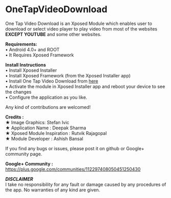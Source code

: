 # OneTapVideoDownload

One Tap Video Download is an Xposed Module which enables user to download or select video player to play video from most of the websites <b>EXCEPT YOUTUBE</b> and some other websites.



<b>Requirements:</b><br/>
&#8226; Android 4.0+ and ROOT<br/>
&#8226; It Requires Xposed Framework<br/>


<b>Install Instructions</b><br/>
&#8226; Install Xposed Installer<br/>
&#8226; Install Xposed Framework (from the Xposed Installer app)<br/>
&#8226; Install One Tap Video Download from [here](https://play.google.com/store/apps/details?id=com.phantom.onetapvideodownload)<br/>
&#8226; Activate the module in Xposed Installer app and reboot your device to see the changes<br/>
&#8226; Configure the application as you like.<br/>

Any kind of contributions are welcomed!

<b>Credits :</b><br>
★ Image Graphics: Stefan Ivic<br>
★ Application Name : Deepak Sharma<br>
★ Xposed Module Inspiration : Rutvik Rajagopal<br>
★ Module Developer : Ashish Bansal
 
If you find any bugs or issues, please post it on github or Google+ community page.

<b>Google+ Community :</b> https://plus.google.com/communities/112297408050451250430

<b>*DISCLAIMER*</b></br>
I take no responsibility for any fault or damage caused by any procedures of the app. No warranties of any kind are given.
